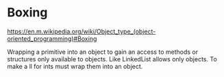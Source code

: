 # Boxing

https://en.m.wikipedia.org/wiki/Object_type_(object-oriented_programming)#Boxing

Wrapping a primitive into an object to gain an access to methods or structures only available to objects.
Like LinkedList allows only objects. To make a ll for ints must wrap them into an object. 
